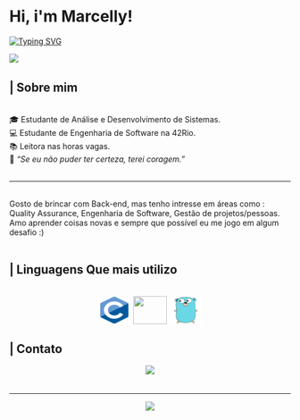# Hi, i'm Marcelly!
<a href="https://git.io/typing-svg"><img src="https://readme-typing-svg.demolab.com?font=Fira+Code&pause=100&color=48E2F7&width=445&height=60&lines=Software+developer;Quality+Assurance" alt="Typing SVG" /></a>

<img height="170" src="https://user-images.githubusercontent.com/74038190/226190894-18e959ba-d458-4a94-ac44-790190f2a947.gif" >
<br>

## | Sobre mim
<br>
  🎓 Estudante de Análise e Desenvolvimento de Sistemas.<br>
  💻 Estudante de Engenharia de Software na 42Rio.<br>
  📚 Leitora nas horas vagas.<br>
  💭 <em>“Se eu não puder ter certeza, terei coragem.”</em><br>
<br>

  <hr>
  <br>
  Gosto de brincar com Back-end, mas tenho intresse em áreas como : <br>
  Quality Assurance, Engenharia de Software, Gestão de projetos/pessoas.<br>
  Amo aprender coisas novas e sempre que possível eu me jogo em algum desafio :)
<br>
<br>
  
## | Linguagens Que mais utilizo

<br>

<div align="center">
<a href="#" target="_blank"><img height="50" width="60" src="https://github.com/devicons/devicon/blob/master/icons/c/c-original.svg" /></a>
<a href="#" target="_blank"><img height="50" width="60" src="https://cdn.jsdelivr.net/gh/devicons/devicon/icons/java/java-original.svg" /></a>
<a href="#" target="_blank"><img height="50" width="60" src="https://raw.githubusercontent.com/devicons/devicon/ca28c779441053191ff11710fe24a9e6c23690d6/icons/go/go-original.svg" /></a>
<!-- <a href="#" target="_blank"><img height="50" width="60" src="" /></a> -->

</div>


## | Contato

<div align="center">
  <a href="https://www.linkedin.com/in/marcelly-gomes-24bbb8245/" target="_blank"><img src="https://img.shields.io/badge/-LinkedIn-%230077B5?style=for-the-badge&logo=linkedin&logoColor=white" target="_blank"></a> 
<br><br>
 <hr>
 <a href="https://visitcount.itsvg.in">
  <img src="https://visitcount.itsvg.in/api?id=Cellygomesz&label=Profile%20Views&color=0&icon=4&pretty=true" />
</a>

